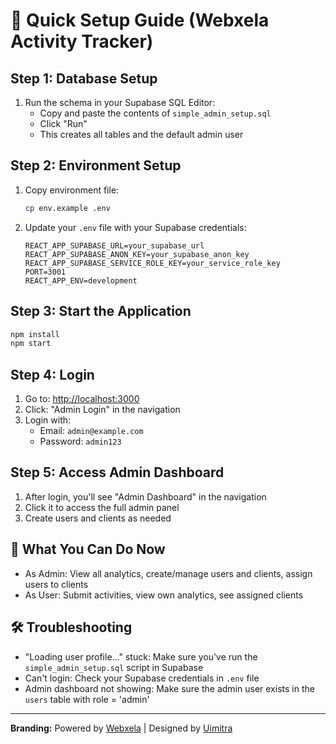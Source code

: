 # 🚀 Quick Setup Guide (Webxela Activity Tracker)

## Step 1: Database Setup
1. Run the schema in your Supabase SQL Editor:
   - Copy and paste the contents of `simple_admin_setup.sql`
   - Click "Run"
   - This creates all tables and the default admin user

## Step 2: Environment Setup
1. Copy environment file:
   ```bash
   cp env.example .env
   ```
2. Update your `.env` file with your Supabase credentials:
   ```env
   REACT_APP_SUPABASE_URL=your_supabase_url
   REACT_APP_SUPABASE_ANON_KEY=your_supabase_anon_key
   REACT_APP_SUPABASE_SERVICE_ROLE_KEY=your_service_role_key
   PORT=3001
   REACT_APP_ENV=development
   ```

## Step 3: Start the Application
```bash
npm install
npm start
```

## Step 4: Login
1. Go to: [http://localhost:3000](http://localhost:3000)
2. Click: "Admin Login" in the navigation
3. Login with:
   - Email: `admin@example.com`
   - Password: `admin123`

## Step 5: Access Admin Dashboard
1. After login, you'll see "Admin Dashboard" in the navigation
2. Click it to access the full admin panel
3. Create users and clients as needed

## 🎯 What You Can Do Now
- As Admin: View all analytics, create/manage users and clients, assign users to clients
- As User: Submit activities, view own analytics, see assigned clients

## 🛠️ Troubleshooting
- "Loading user profile..." stuck: Make sure you've run the `simple_admin_setup.sql` script in Supabase
- Can't login: Check your Supabase credentials in `.env` file
- Admin dashboard not showing: Make sure the admin user exists in the `users` table with role = 'admin'

---
**Branding:** Powered by [Webxela](https://webxela.com) | Designed by [Uimitra](https://uimitra.com) 